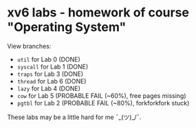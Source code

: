 # xv6 labs - homework of course "Operating System"

View branches:
- `util` for Lab 0 (DONE)
- `syscall` for Lab 1 (DONE)
- `traps` for Lab 3 (DONE)
- `thread` for Lab 6 (DONE)
- `lazy` for Lab 4 (DONE)
- `cow` for Lab 5 (PROBABLE FAIL (~60%), free pages missing)
- `pgtbl` for Lab 2 (PROBABLE FAIL (~80%), forkforkfork stuck)

These labs may be a little hard for me ¯\_(ツ)_/¯.
